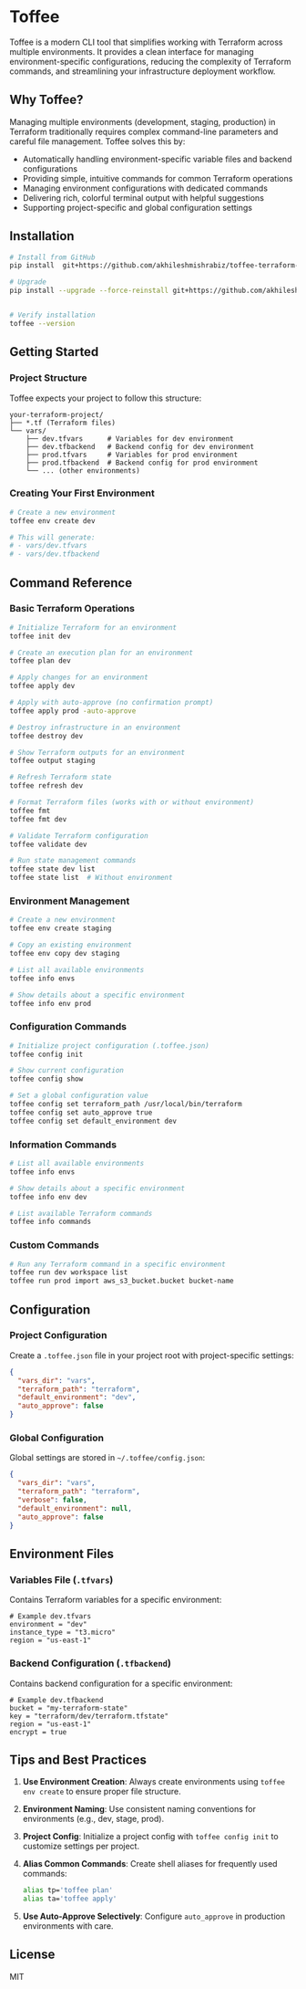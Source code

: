 # Toffee

Toffee is a modern CLI tool that simplifies working with Terraform across multiple environments. It provides a clean interface for managing environment-specific configurations, reducing the complexity of Terraform commands, and streamlining your infrastructure deployment workflow.

## Why Toffee?

Managing multiple environments (development, staging, production) in Terraform traditionally requires complex command-line parameters and careful file management. Toffee solves this by:

- Automatically handling environment-specific variable files and backend configurations
- Providing simple, intuitive commands for common Terraform operations
- Managing environment configurations with dedicated commands
- Delivering rich, colorful terminal output with helpful suggestions
- Supporting project-specific and global configuration settings

## Installation

```bash
# Install from GitHub
pip install  git+https://github.com/akhileshmishrabiz/toffee-terraform-wrapper.git

```
```bash
# Upgrade
pip install --upgrade --force-reinstall git+https://github.com/akhileshmishrabiz/toffee-terraform-wrapper.git
```
```bash

# Verify installation
toffee --version
```

## Getting Started

### Project Structure

Toffee expects your project to follow this structure:

```
your-terraform-project/
├── *.tf (Terraform files)
└── vars/
    ├── dev.tfvars      # Variables for dev environment
    ├── dev.tfbackend   # Backend config for dev environment 
    ├── prod.tfvars     # Variables for prod environment
    ├── prod.tfbackend  # Backend config for prod environment
    └── ... (other environments)
```

### Creating Your First Environment

```bash
# Create a new environment
toffee env create dev

# This will generate:
# - vars/dev.tfvars
# - vars/dev.tfbackend
```

## Command Reference

### Basic Terraform Operations

```bash
# Initialize Terraform for an environment
toffee init dev

# Create an execution plan for an environment
toffee plan dev

# Apply changes for an environment
toffee apply dev

# Apply with auto-approve (no confirmation prompt)
toffee apply prod -auto-approve

# Destroy infrastructure in an environment
toffee destroy dev

# Show Terraform outputs for an environment
toffee output staging

# Refresh Terraform state
toffee refresh dev

# Format Terraform files (works with or without environment)
toffee fmt
toffee fmt dev

# Validate Terraform configuration
toffee validate dev

# Run state management commands
toffee state dev list
toffee state list  # Without environment
```

### Environment Management

```bash
# Create a new environment
toffee env create staging

# Copy an existing environment
toffee env copy dev staging

# List all available environments
toffee info envs

# Show details about a specific environment
toffee info env prod
```

### Configuration Commands

```bash
# Initialize project configuration (.toffee.json)
toffee config init

# Show current configuration
toffee config show

# Set a global configuration value
toffee config set terraform_path /usr/local/bin/terraform
toffee config set auto_approve true
toffee config set default_environment dev
```

### Information Commands

```bash
# List all available environments
toffee info envs

# Show details about a specific environment
toffee info env dev

# List available Terraform commands
toffee info commands
```

### Custom Commands

```bash
# Run any Terraform command in a specific environment
toffee run dev workspace list
toffee run prod import aws_s3_bucket.bucket bucket-name
```

## Configuration

### Project Configuration

Create a `.toffee.json` file in your project root with project-specific settings:

```json
{
  "vars_dir": "vars",
  "terraform_path": "terraform",
  "default_environment": "dev",
  "auto_approve": false
}
```

### Global Configuration

Global settings are stored in `~/.toffee/config.json`:

```json
{
  "vars_dir": "vars",
  "terraform_path": "terraform",
  "verbose": false,
  "default_environment": null,
  "auto_approve": false
}
```

## Environment Files

### Variables File (`.tfvars`)

Contains Terraform variables for a specific environment:

```hcl
# Example dev.tfvars
environment = "dev"
instance_type = "t3.micro"
region = "us-east-1"
```

### Backend Configuration (`.tfbackend`)

Contains backend configuration for a specific environment:

```hcl
# Example dev.tfbackend
bucket = "my-terraform-state"
key = "terraform/dev/terraform.tfstate"
region = "us-east-1"
encrypt = true
```

## Tips and Best Practices

1. **Use Environment Creation**: Always create environments using `toffee env create` to ensure proper file structure.

2. **Environment Naming**: Use consistent naming conventions for environments (e.g., dev, stage, prod).

3. **Project Config**: Initialize a project config with `toffee config init` to customize settings per project.

4. **Alias Common Commands**: Create shell aliases for frequently used commands:
   ```bash
   alias tp='toffee plan'
   alias ta='toffee apply'
   ```

5. **Use Auto-Approve Selectively**: Configure `auto_approve` in production environments with care.

## License

MIT